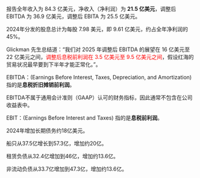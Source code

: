 

报告全年收入为 84.3 亿美元，净收入（净利润）为 **21.5 亿美元**，调整后 EBITDA 为 36.9 亿美元，调整后 EBITA 为 25.5 亿美元。

2024年分发的股息总计为每股 7.98 美元，即 9.61 亿美元，约占全年净利润的 45%。

Glickman 先生总结道：“我们对 2025 年调整后 EBITDA 的展望在 16 亿美元至 22 亿美元之间，<font color=red>调整后息税前利润在 3.5 亿美元至 9.5 亿美元之间</font>，假设红海的贸易状况最早要到下半年才能正常化。”。

EBITDA：(Earnings Before Interest, Taxes, Depreciation, and Amortization) 指的是**息税折旧摊销前利润**。

EBITDA不属于通用会计准则（GAAP）认可的财务指标，因此通常不包含在公司收益表中。

EBIT：(Earnings Before Interest and Taxes) 指的是**息税前利润**。



2024年增加长期债务约18亿美元。

船只从37.5亿增长到57.3亿，增加约20亿。

租赁负债从32.4亿增加到46亿，增加约13.6亿。

非流动负债从33.7亿增加到47.3亿，增加约13.6亿。